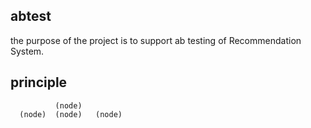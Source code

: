 ## abtest
the purpose of the project is to support ab testing of Recommendation System. <br>
## principle
              (node)
      (node)  (node)   (node)

